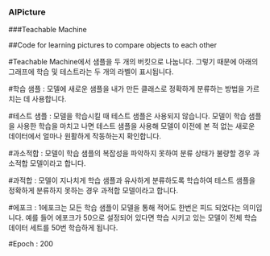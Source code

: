 
### AIPicture

###Teachable Machine

##Code for learning pictures to compare objects to each other

#Teachable Machine에서 샘플을 두 개의 버킷으로 나눕니다. 그렇기 때문에 아래의 그래프에 학습 및 테스트라는 두 개의 라벨이 표시됩니다.

#학습 샘플 : 모델에 새로운 샘플을 내가 만든 클래스로 정확하게 분류하는 방법을 가르치는 데 사용합니다.

#테스트 샘플 : 모델을 학습시킬 때 테스트 샘플은 사용되지 않습니다. 모델이 학습 샘플을 사용한 학습을 마치고 나면 테스트 샘플을 사용해 모델이 이전에 본 적 없는 새로운 데이터에서 얼마나 원활하게 작동하는지 확인합니다.

#과소적합 : 모델이 학습 샘플의 복잡성을 파악하지 못하여 분류 상태가 불량할 경우 과소적합 모델이라고 합니다.

#과적합 : 모델이 지나치게 학습 샘플과 유사하게 분류하도록 학습하여 테스트 샘플을 정확하게 분류하지 못하는 경우 과적합 모델이라고 합니다.

#에포크 : 1에포크는 모든 학습 샘플이 모델을 통해 적어도 한번은 피드 되었다는 의미입니다. 예를 들어 에포크가 50으로 설정되어 있다면 학습 시키고 있는 모델이 전체 학습 데이터 세트를 50번 학습하게 됩니다.


#Epoch : 200
